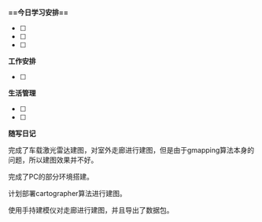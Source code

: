 **==今日学习安排==**

- [ ]
- [ ]
- [ ]

  

  

**工作安排**

- [ ]

  

**生活管理**

- [ ]
- [ ]

  

**随写日记**

完成了车载激光雷达建图，对室外走廊进行建图，但是由于gmapping算法本身的问题，所以建图效果并不好。

完成了PC的部分环境搭建。

计划部署cartographer算法进行建图。

使用手持建模仪对走廊进行建图，并且导出了数据包。